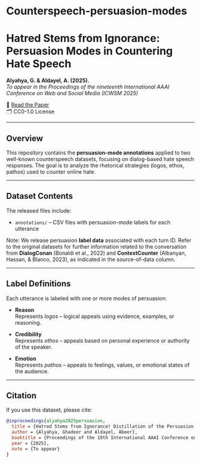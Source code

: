 # Counterspeech-persuasion-modes
# Hatred Stems from Ignorance: Persuasion Modes in Countering Hate Speech

**Alyahya, G. & Aldayel, A. (2025).**  
*To appear in the Proceedings of the nineteenth International AAAI Conference on Web and Social Media (ICWSM 2025)*

📄 [Read the Paper](#) <!-- https://arxiv.org/abs/2403.15449 -->  
🗂️ CC0-1.0 License  

---

## Overview

This repository contains the **persuasion-mode annotations** applied to two well-known counterspeech datasets, focusing on dialog-based hate speech responses. The goal is to analyze the rhetorical strategies (logos, ethos, pathos) used to counter online hate.


---

## Dataset Contents

The released files include:

- `annotations/` – CSV files with persuasion-mode labels for each utterance

Note: We release persuasion **label data** associated with each turn ID. Refer to the original datasets for further information related to the conversation from **DialogConan** (Bonaldi et al., 2022) and **ContextCounter** (Albanyan, Hassan, & Blanco, 2023), as indicated in the source-of-data column.

---

## Label Definitions

Each utterance is labeled with one or more modes of persuasion:

- **Reason**  
  Represents *logos* – logical appeals using evidence, examples, or reasoning.

- **Credibility**  
  Represents *ethos* – appeals based on personal experience or authority of the speaker.

- **Emotion**  
  Represents *pathos* – appeals to feelings, values, or emotional states of the audience.

---

## Citation

If you use this dataset, please cite:

```bibtex
@inproceedings{alyahya2025persuasion,
  title = {Hatred Stems from Ignorance! Distillation of the Persuasion Modes in Countering Conversational Hate Speech},
  author = {Alyahya, Ghadeer and Aldayel, Abeer},
  booktitle = {Proceedings of the 19th International AAAI Conference on Web and Social Media (ICWSM)},
  year = {2025},
  note = {To appear}
}

